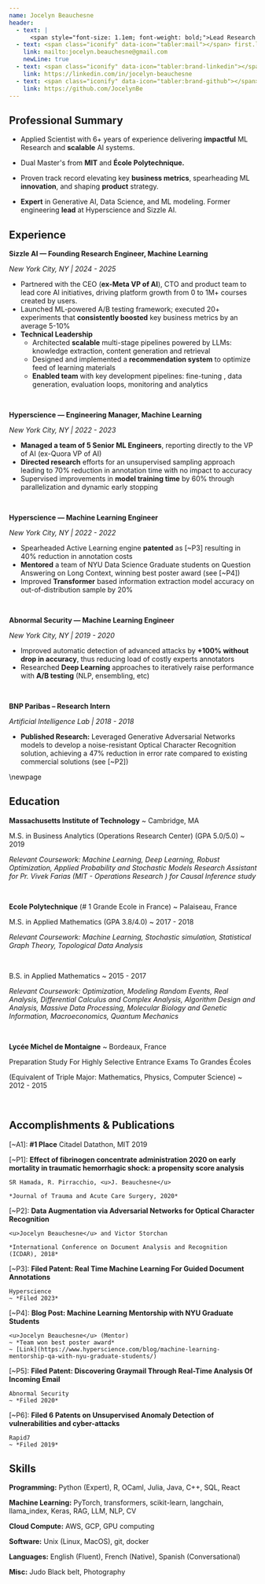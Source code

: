 ```yaml
---
name: Jocelyn Beauchesne
header:
  - text: |
      <span style="font-size: 1.1em; font-weight: bold;">Lead Research Engineer – Green Card Holder – 6+ years of experience</span>
  - text: <span class="iconify" data-icon="tabler:mail"></span> first.lastname@gmail.com
    link: mailto:jocelyn.beauchesne@gmail.com
    newLine: true
  - text: <span class="iconify" data-icon="tabler:brand-linkedin"></span> linkedin.com/in/jocelyn-beauchesne
    link: https://linkedin.com/in/jocelyn-beauchesne
  - text: <span class="iconify" data-icon="tabler:brand-github"></span> JocelynBe
    link: https://github.com/JocelynBe
---
```


## Professional Summary

* Applied Scientist with 6+ years of experience delivering **impactful** ML Research and **scalable** AI systems.

* Dual Master's from **MIT** and **École Polytechnique.** 

* Proven track record elevating key **business metrics**, spearheading ML **innovation**, and shaping **product** strategy. 

* **Expert** in Generative AI, Data Science, and ML modeling. Former engineering **lead** at Hyperscience and Sizzle AI. 

## Experience

**Sizzle AI — Founding Research Engineer, Machine Learning**
  
  *New York City, NY | 2024 - 2025*

- Partnered with the CEO (**ex-Meta VP of AI**), CTO and product team to lead core AI initiatives, driving platform growth from 0 to 1M+ courses created by users.
- Launched ML-powered A/B testing framework; executed 20+ experiments that **consistently boosted** key business metrics by an average 5-10%
- **Technical Leadership** 
  - Architected **scalable** multi-stage pipelines powered by LLMs: knowledge extraction, content generation and retrieval
  - Designed and implemented a **recommendation system** to optimize feed of learning materials 
  - **Enabled team** with key development pipelines: fine-tuning , data generation, evaluation loops, monitoring and analytics

<br/>

**Hyperscience — Engineering Manager, Machine Learning**
  
  *New York City, NY | 2022 - 2023*

- **Managed a team of 5 Senior ML Engineers**, reporting directly to the VP of AI (ex-Quora VP of AI) 
- **Directed research** efforts for an unsupervised sampling approach leading to 70% reduction in annotation time with no impact to accuracy
- Supervised improvements in **model training time** by 60% through parallelization and dynamic early stopping

<br/>

**Hyperscience — Machine Learning Engineer**

  *New York City, NY | 2022 - 2022*

- Spearheaded Active Learning engine **patented** as [~P3] resulting in 40% reduction in annotation costs
- **Mentored** a team of NYU Data Science Graduate students on Question Answering on Long Context, winning best poster award (see [~P4])
- Improved **Transformer** based information extraction model accuracy on out-of-distribution sample by 20%

<br/>

**Abnormal Security — Machine Learning Engineer**

  *New York City, NY | 2019 - 2020*

- Improved automatic detection of advanced attacks by **+100% without drop in accuracy**, thus reducing load of costly experts annotators
- Researched **Deep Learning** approaches to iteratively raise performance with **A/B testing** (NLP, ensembling, etc)

<br/>

**BNP Paribas – Research Intern**

  *Artificial Intelligence Lab | 2018 - 2018*

- **Published Research:** Leveraged Generative Adversarial Networks models to develop a noise-resistant Optical Character Recognition solution, achieving a 47% reduction in error rate compared to existing commercial solutions (see [~P2])

\newpage

## Education

**Massachusetts Institute of Technology**
  ~ Cambridge, MA

M.S. in Business Analytics (Operations Research Center) (GPA 5.0/5.0)
  ~ 2019

*Relevant Coursework: Machine Learning, Deep Learning, Robust Optimization, Applied Probability and Stochastic Models*
*Research Assistant for Pr. Vivek Farias (MIT - Operations Research ) for Causal Inference study*

<br/>

**Ecole Polytechnique** (# 1 Grande Ecole in France)
  ~ Palaiseau, France

M.S. in Applied Mathematics (GPA 3.8/4.0)
  ~ 2017 - 2018

*Relevant Coursework: Machine Learning, Stochastic simulation, Statistical Graph Theory, Topological Data Analysis*

<br/>


B.S. in Applied Mathematics
  ~ 2015 - 2017

*Relevant Coursework: Optimization, Modeling Random Events, Real Analysis, Differential Calculus and Complex Analysis, Algorithm Design and Analysis, Massive Data Processing, Molecular Biology and Genetic Information, Macroeconomics, Quantum Mechanics*

<br/>

**Lycée Michel de Montaigne**
  ~ Bordeaux, France

Preparation Study For Highly Selective Entrance Exams To Grandes Écoles 

(Equivalent of Triple Major: Mathematics, Physics, Computer Science)
  ~ 2012 - 2015

<br/>

## Accomplishments & Publications
[~A1]: **#1 Place** Citadel Datathon, MIT  2019


[~P1]: **Effect of fibrinogen concentrate administration 2020 on early mortality in traumatic hemorrhagic shock: a propensity score analysis**

    SR Hamada, R. Pirracchio, <u>J. Beauchesne</u>

    *Journal of Trauma and Acute Care Surgery, 2020*

[~P2]: **Data Augmentation via Adversarial Networks for Optical Character Recognition**

    <u>Jocelyn Beauchesne</u> and Victor Storchan

    *International Conference on Document Analysis and Recognition (ICDAR), 2018*

[~P3]: **Filed Patent: Real Time Machine Learning For Guided Document Annotations**

    Hyperscience
    ~ *Filed 2023*

[~P4]: **Blog Post: Machine Learning Mentorship with NYU Graduate Students**

    <u>Jocelyn Beauchesne</u> (Mentor)
    ~ *Team won best poster award*
    ~ [Link](https://www.hyperscience.com/blog/machine-learning-mentorship-qa-with-nyu-graduate-students/)

[~P5]: **Filed Patent: Discovering Graymail Through Real-Time Analysis Of Incoming Email**

    Abnormal Security
    ~ *Filed 2020*

[~P6]: **Filed 6 Patents on Unsupervised Anomaly Detection of vulnerabilities and cyber-attacks**

    Rapid7
    ~ *Filed 2019*

## Skills

**Programming:** <span class="iconify" data-icon="vscode-icons:file-type-python"></span> Python (Expert), <span class="iconify" data-icon="logos:r-lang"></span> R, <span class="iconify" data-icon="simple-icons:ocaml"></span> OCaml, <span class="iconify" data-icon="simple-icons:julia"></span> Julia, <span class="iconify" data-icon="logos:java"></span> Java, <span class="iconify" data-icon="vscode-icons:file-type-cpp3"></span> C++, <span class="iconify" data-icon="tabler:sql"></span> SQL, <span class="iconify" data-icon="logos:react"></span> React

**Machine Learning:** <span class="iconify" data-icon="devicon:pytorch"></span> PyTorch, <span class="iconify" data-icon="simple-icons:huggingface"></span> transformers, <span class="iconify" data-icon="simple-icons:scikitlearn"></span> scikit-learn, <span class="iconify" data-icon="eos-icons:ai"></span> langchain, llama_index, <span class="iconify" data-icon="simple-icons:keras"></span> Keras, <span class="iconify" data-icon="carbon:machine-learning-model"></span> RAG, <span class="iconify" data-icon="tabler:message-chatbot"></span> LLM, <span class="iconify" data-icon="tabler:letter-case"></span> NLP, <span class="iconify" data-icon="tabler:camera"></span> CV

**Cloud Compute:** <span class="iconify" data-icon="logos:aws"></span> AWS, <span class="iconify" data-icon="logos:google-cloud"></span> GCP, <span class="iconify" data-icon="mdi:gpu"></span> GPU computing

**Software:** <span class="iconify" data-icon="flat-color-icons:linux"></span> Unix (Linux, MacOS), <span class="iconify" data-icon="logos:git-icon"></span> git, <span class="iconify" data-icon="logos:docker-icon"></span> docker

**Languages:** <span class="iconify" data-icon="ion:language"></span> English (Fluent), French (Native), Spanish (Conversational)

**Misc:** <span class="iconify" data-icon="game-icons:judo"></span> Judo Black belt, <span class="iconify" data-icon="tabler:camera"></span> Photography

